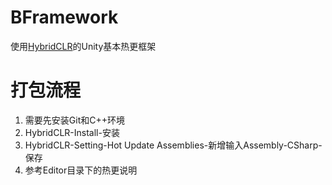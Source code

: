 # BFramework
使用<a href="https://github.com/focus-creative-games/hybridclr">HybridCLR</a>的Unity基本热更框架

# 打包流程
1. 需要先安装Git和C++环境</br>
2. HybridCLR-Install-安装</br>
3. HybridCLR-Setting-Hot Update Assemblies-新增输入Assembly-CSharp-保存</br>
4. 参考Editor目录下的热更说明</br>